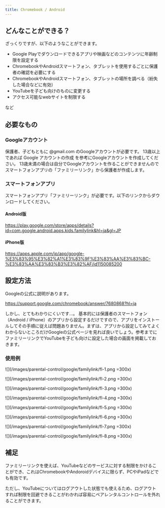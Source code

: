 ```yaml
---
title: Chromebook / Android
---
```

## どんなことができる？
ざっくりですが、以下のようなことができます。

- Google Playでダウンロードできるアプリや映画などのコンテンツに年齢制限を設定する
- ChromebookやAndroidスマートフォン、タブレットを使用するごとに保護者の確認を必要にする
- ChromebookやAndroidスマートフォン、タブレットの場所を調べる（紛失した場合などに有効）
- YouTubeを子ども向けのものに変更する
- アクセス可能なwebサイトを制限する

など

## 必要なもの
### Googleアカウント
保護者、子どもともに @gmail.com のGoogleアカウントが必要です。
13歳以上であれば Google アカウントの作成 を参考にGoogleアカウントを作成してください。
13歳未満の場合は自分でGoogleアカウントを作ることができませんのでスマートフォンアプリの「ファミリーリンク」から保護者が作成します。
### スマートフォンアプリ
スマートフォンアプリ「ファミリーリンク」が必要です。以下のリンクからダウンロードしてください。

#### Android版
https://play.google.com/store/apps/details?id=com.google.android.apps.kids.familylink&hl=ja&gl=JP

#### iPhone版
https://apps.apple.com/jp/app/google-%E3%83%95%E3%82%A1%E3%83%9F%E3%83%AA%E3%83%BC-%E3%83%AA%E3%83%B3%E3%82%AF/id1150085200


## 設定方法
Googleの公式に説明があります。

https://support.google.com/chromebook/answer/7680868?hl=ja

しかし、とてもわかりにくいです...。
基本的には保護者のスマートフォン（Android / iPhone）のアプリから設定するだけですので、アプリをインストールしてその手順に従えば問題ありません。まずは、アプリから設定してみてよくわからないところだけGoogleの公式ページを見れば良いでしょう。参考までにファミリーリンクでYouTubeを子ども向けに設定した場合の画面を掲載しておきます。

### 使用例

![](/images/parental-control/google/familylink/fl-1.png =300x)

![](/images/parental-control/google/familylink/fl-2.png =300x)

![](/images/parental-control/google/familylink/fl-3.png =300x)

![](/images/parental-control/google/familylink/fl-4.png =300x)

![](/images/parental-control/google/familylink/fl-5.png =300x)

![](/images/parental-control/google/familylink/fl-6.png =300x)

![](/images/parental-control/google/familylink/fl-7.png =300x)

![](/images/parental-control/google/familylink/fl-8.png =300x)

## 補足
ファミリーリンクを使えば、YouTubeなどのサービスに対する制限をかけることができ、これはChromebookやAndoroidデバイスに限らず、PCやiPadなどでも有効です。

ただし、YouTubeについてはログアウトした状態でも使えるため、ログアウトすれば制限を回避できることがわかれば容易にペアレンタルコントロールを外れることができます。
